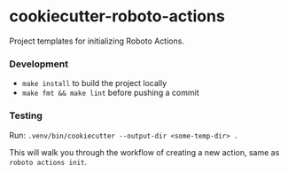 cookiecutter-roboto-actions
===========================

Project templates for initializing Roboto Actions.

### Development
* `make install` to build the project locally
* `make fmt && make lint` before pushing a commit

### Testing
Run: `.venv/bin/cookiecutter --output-dir <some-temp-dir> .`

This will walk you through the workflow of creating a new action, same as `roboto actions init`.
